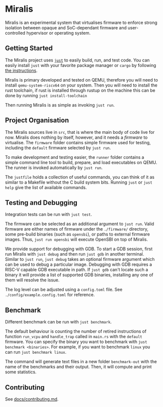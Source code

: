 # Miralis

Miralis is an experimental system that virtualises firmware to enforce strong isolation between opaque and SoC-dependant firmware and user-controlled hypervisor or operating system.

## Getting Started

The Miralis project uses [`just`](https://github.com/casey/just) to easily build, run, and test code.
You can easily install `just` with your favorite package manager or `cargo` by following [the instructions](https://just.systems/man/en/chapter_4.html).

Miralis is primary developed and tested on QEMU, therefore you will need to install `qemu-system-riscv64` on your system.
Then you will need to install the rust toolchain, if rust is installed through rustup on the machine this can be done by running `just install-toolchain`

Then running Miralis is as simple as invoking `just run`.

## Project Organisation

The Miralis sources live in `src`, that is where the main body of code live for now.
Miralis does nothing by itself, however, and it needs a _firmware_ to virtualise.
The `firmware` folder contains simple firmware used for testing, including the `default` firmware selected by `just run`.

To make development and testing easier, the `runner` folder contains a simple command line tool to build, prepare, and load executables on QEMU.
The runner is invoked automatically by `just run`.

The `justfile` holds a collection of useful commands, you can think of it as similar to a Makefile without the C build system bits.
Running `just` or `just help` give the list of available commands.

## Testing and Debugging

Integration tests can be run with `just test`.

The firmware can be selected as an additional argument to `just run`.
Valid firmware are either names of firmware under the `./firmware/` directory, some pre-build binaries (such as `opensbi`), or paths to external firmware images.
Thus, `just run opensbi` will execute OpenSBI on top of Miralis.

We provide support for debugging with GDB.
To start a GDB session, first run Miralis with `just debug` and then run `just gdb` in another terminal.
Similar to `just run`, `just debug` takes an optional firmware argument which can be used to debug a particular image.
Debugging with GDB requires a RISC-V capable GDB executable in path.
If `just gdb` can't locate such a binary it will provide a list of supported GDB binaries, installing any one of them will resolve the issue.

The log level can be adjusted using a `config.toml` file. See `./config/example.config.toml` for reference.

## Benchmark

Different benchmark can be run with `just benchmark`.

The default behaviour is counting the number of retired instructions of function `run_vcpu` and `handle_trap` called in `main.rs` with the `default` firmware. You can specify the binary you want to benchmark with `just benchmark <binaries>`. For example, if you want to benchmark `linux` you can run `just benchmark linux`. 

The command will generate text files in a new folder `benchmark-out` with the name of the benchmarks and their output. Then, it will compute and print some statistics.

## Contributing

See [docs/contributing.md](./docs/contributing.md).
